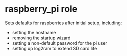 # raspberry_pi role

Sets defaults for raspberries after initial setup, including:
* setting the hostname
* removing the startup wizard
* setting a non-default password for the pi user
* setting up log2ram to extend SD card life
